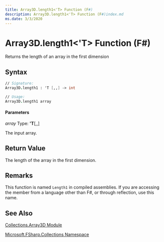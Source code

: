 ```yaml
---
title: Array3D.length1<'T> Function (F#)
description: Array3D.length1<'T> Function (F#)index.md
ms.date: 3/3/2020
---
```


# Array3D.length1<'T> Function (F#)

Returns the length of an array in the first dimension


## Syntax

```fsharp
// Signature:
Array3D.length1 : 'T [,,] -> int

// Usage:
Array3D.length1 array
```

#### Parameters
*array*
Type: **'T**[[,,]](https://msdn.microsoft.com/library/b4e5b35b-dc83-4b50-94aa-85fcf3ccb2b0)


The input array.

## Return Value

The length of the array in the first dimension.

## Remarks
This function is named `Length1` in compiled assemblies. If you are accessing the member from a language other than F#, or through reflection, use this name.

## See Also
[Collections.Array3D Module](index.md)

[Microsoft.FSharp.Collections Namespace](Microsoft.FSharp.Collections-Namespace.md)